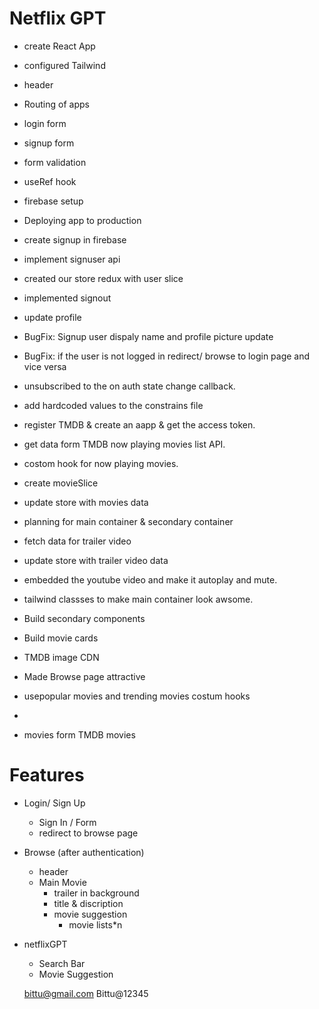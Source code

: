 # Netflix GPT
- create React App
- configured Tailwind
- header
- Routing of apps
- login form
- signup form 
- form validation
- useRef hook 
- firebase setup
- Deploying app to production
- create signup in firebase  
- implement signuser api
- created our store redux with user slice
- implemented signout
- update profile
- BugFix: Signup user dispaly name  and profile picture update
- BugFix: if the user is not logged in redirect/ browse to login page and vice versa
- unsubscribed to the on auth state change callback.
- add hardcoded values to the constrains file
- register TMDB & create an aapp & get the access token.
- get data form TMDB now playing movies list API.  
- costom hook for now playing movies.
- create movieSlice
- update store with movies data
- planning for main container & secondary container 
- fetch data for trailer video
- update store with trailer video data
- embedded the youtube video and make it autoplay and mute.
- tailwind classses to make main container look awsome.
- Build secondary components
- Build movie cards
- TMDB image CDN
- Made Browse page attractive
- usepopular movies and trending movies costum hooks
- 



- movies form TMDB movies

# Features
- Login/ Sign Up
    - Sign In / Form
    - redirect to browse page
- Browse (after authentication)
    - header
    - Main Movie
        - trailer in background
        - title & discription 
        - movie suggestion 
            - movie lists*n

- netflixGPT
    - Search Bar
    - Movie Suggestion




    bittu@gmail.com
    Bittu@12345
     
